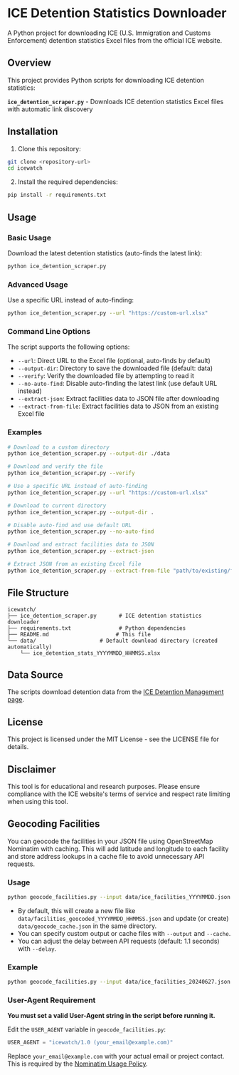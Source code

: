# ICE Detention Statistics Downloader

A Python project for downloading ICE (U.S. Immigration and Customs Enforcement) detention statistics Excel files from the official ICE website.

## Overview

This project provides Python scripts for downloading ICE detention statistics:

**`ice_detention_scraper.py`** - Downloads ICE detention statistics Excel files with automatic link discovery

## Installation

1. Clone this repository:
```bash
git clone <repository-url>
cd icewatch
```

2. Install the required dependencies:
```bash
pip install -r requirements.txt
```

## Usage

### Basic Usage

Download the latest detention statistics (auto-finds the latest link):

```bash
python ice_detention_scraper.py
```

### Advanced Usage

Use a specific URL instead of auto-finding:

```bash
python ice_detention_scraper.py --url "https://custom-url.xlsx"
```

### Command Line Options

The script supports the following options:

- `--url`: Direct URL to the Excel file (optional, auto-finds by default)
- `--output-dir`: Directory to save the downloaded file (default: data)
- `--verify`: Verify the downloaded file by attempting to read it
- `--no-auto-find`: Disable auto-finding the latest link (use default URL instead)
- `--extract-json`: Extract facilities data to JSON file after downloading
- `--extract-from-file`: Extract facilities data to JSON from an existing Excel file

### Examples

```bash
# Download to a custom directory
python ice_detention_scraper.py --output-dir ./data

# Download and verify the file
python ice_detention_scraper.py --verify

# Use a specific URL instead of auto-finding
python ice_detention_scraper.py --url "https://custom-url.xlsx"

# Download to current directory
python ice_detention_scraper.py --output-dir .

# Disable auto-find and use default URL
python ice_detention_scraper.py --no-auto-find

# Download and extract facilities data to JSON
python ice_detention_scraper.py --extract-json

# Extract JSON from an existing Excel file
python ice_detention_scraper.py --extract-from-file "path/to/existing/file.xlsx"
```

## File Structure

```
icewatch/
├── ice_detention_scraper.py       # ICE detention statistics downloader
├── requirements.txt               # Python dependencies
├── README.md                     # This file
└── data/                    # Default download directory (created automatically)
    └── ice_detention_stats_YYYYMMDD_HHMMSS.xlsx
```

## Data Source

The scripts download detention data from the [ICE Detention Management page](https://www.ice.gov/detain/detention-management).

## License

This project is licensed under the MIT License - see the LICENSE file for details.

## Disclaimer

This tool is for educational and research purposes. Please ensure compliance with the ICE website's terms of service and respect rate limiting when using this tool.

## Geocoding Facilities

You can geocode the facilities in your JSON file using OpenStreetMap Nominatim with caching. This will add latitude and longitude to each facility and store address lookups in a cache file to avoid unnecessary API requests.

### Usage

```bash
python geocode_facilities.py --input data/ice_facilities_YYYYMMDD.json
```

- By default, this will create a new file like `data/facilities_geocoded_YYYYMMDD_HHMMSS.json` and update (or create) `data/geocode_cache.json` in the same directory.
- You can specify custom output or cache files with `--output` and `--cache`.
- You can adjust the delay between API requests (default: 1.1 seconds) with `--delay`.

### Example

```bash
python geocode_facilities.py --input data/ice_facilities_20240627.json --output data/facilities_geocoded_20240627.json --cache data/geocode_cache.json
```

### User-Agent Requirement

**You must set a valid User-Agent string in the script before running it.**

Edit the `USER_AGENT` variable in `geocode_facilities.py`:

```python
USER_AGENT = "icewatch/1.0 (your_email@example.com)"
```

Replace `your_email@example.com` with your actual email or project contact. This is required by the [Nominatim Usage Policy](https://operations.osmfoundation.org/policies/nominatim/).
